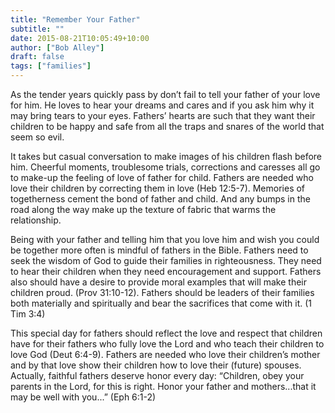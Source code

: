 ```yaml
---
title: "Remember Your Father"
subtitle: ""
date: 2015-08-21T10:05:49+10:00
author: ["Bob Alley"]
draft: false
tags: ["families"]
--- 
```


As the tender years quickly pass by don’t fail to tell your father of your love for him. He loves to hear your dreams and cares and if you ask him why it may bring tears to your eyes. Fathers’ hearts are such that they want their children to be happy and safe from all the traps and snares of the world that seem so evil.

It takes but casual conversation to make images of his children flash before him. Cheerful moments, troublesome trials, corrections and caresses all go to make-up the feeling of love of father for child. Fathers are needed who love their children by correcting them in love (Heb 12:5-7). Memories of togetherness cement the bond of father and child. And any bumps in the road along the way make up the texture of fabric that warms the relationship.

Being with your father and telling him that you love him and wish you could be together more often is mindful of fathers in the Bible. Fathers need to seek the wisdom of God to guide their families in righteousness. They need to hear their children when they need encouragement and support. Fathers also should have a desire to provide moral examples that will make their children proud. (Prov 31:10-12). Fathers should be leaders of their families both materially and spiritually and bear the sacrifices that come with it. (1 Tim 3:4)

This special day for fathers should reflect the love and respect that children have for their fathers who fully love the Lord and who teach their children to love God (Deut 6:4-9). Fathers are needed who love their children’s mother and by that love show their children how to love their (future) spouses. Actually, faithful fathers deserve honor every day: “Children, obey your parents in the Lord, for this is right. Honor your father and mothers...that it may be well with you...” (Eph 6:1-2)